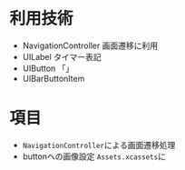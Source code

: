 # 利用技術
- NavigationController
画面遷移に利用
- UILabel
タイマー表記
- UIButton
「」
- UIBarButtonItem

# 項目
- `NavigationController`による画面遷移処理
- buttonへの画像設定
`Assets.xcassets`に

